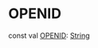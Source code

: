 # OPENID


const val [OPENID](-o-p-e-n-i-d.md): [String](https://kotlinlang.org/api/latest/jvm/stdlib/kotlin/-string/index.html)
